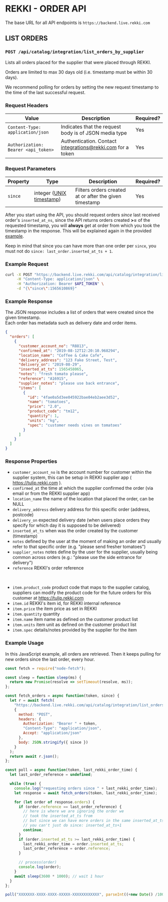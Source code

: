 # REKKI - ORDER API

The base URL for all API endpoints is `https://backend.live.rekki.com`

## LIST ORDERS
### `POST /api/catalog/integration/list_orders_by_supplier`

Lists all orders placed for the supplier that were placed through REKKI.

Orders are limited to max 30 days old (i.e. timestamp must be within 30 days).

We recommend polling for orders by setting the new request timestamp to the time of the last successful request.


### Request Headers

| Value | Description | Required? |
| --- | --- | --- |
| `Content-Type: application/json` | Indicates that the request body is of JSON media type | Yes|
| `Authorization: Bearer <api_token>` | Authentication. Contact integrations@rekki.com for a token | Yes |

### Request Parameters

| Property | Type | Description | Required? |
| --- | --- | --- | --- |
| `since` | integer ([UNIX timestamp]) | Filters orders created at or after the given timestamp | Yes |

[UNIX timestamp]: https://www.epochconverter.com/

After you start using the API, you should request orders *since* last
received order's `inserted_at_ns`, since the API returns orders created **>=**
of the requested timestamp, you will **always** get at order from which
you took the timestamp in the response. This will be explained again
in the provided [example](#example-usage).

Keep in mind that since you can have more than one order per `since`,
you must not do `since: last_order.inserted_at_ts + 1`.

### Example Request

```bash
curl -X POST "https://backend.live.rekki.com/api/catalog/integration/list_orders_by_supplier" \
     -H "Content-Type: application/json" \
     -H "Authorization: Bearer $API_TOKEN" \
     -d "{\"since\":1565610869}"
```

### Example Response

The JSON response includes a list of orders that were created since the given timestamp.  
Each order has metadata such as delivery date and order items.

```json
{
  "orders": [
    {
      "customer_account_no": "R8813", 
      "confirmed_at": "2019-08-12T12:20:10.968294",
      "location_name": "Coffee & Cake Cafe",
      "delivery_address": "123 Fake Street, Test",
      "delivery_on": "2019-08-29",
      "inserted_at_ts": 1565458065,
      "notes": "fresh tomato please",
      "reference": "A16915",
      "supplier_notes": "please use back entrance",
      "items": [
        {
          "id": "4fae0a5d3ee045922bae04eb2aee3d52",
          "name": "tomatoes",
          "price": "2.0",
          "product_code": "tm12",
          "quantity": 1,
          "units": "kg",
          "spec": "customer needs vines on tomatoes"
        }
      ]
    }
  ]
}
```

### Response Properties

* `customer_account_no` is the account number for customer within the supplier system, this can be setup in REKKI supplier app ( https://tulip.rekki.com ). 
* `confirmed_at` the time at which the supplier confirmed the order (via email or from the REKKI supplier app)
* `location_name` the name of the location that placed the order, can be NULL
* `delivery_address` delivery address for this specific order (address, postcode)
* `delivery_on` expected delivery date (when users place orders they specify for which day it is supposed to be delivered)
* `inserted_at_ts` when was the order created by the customer (timestamp)
* `notes` defined by the user at the moment of making an order and usually refer to that specific order (e.g. "please send fresher tomatoes")
* `supplier_notes` notes define by the user for the supplier, usually being common across orders (e.g.: "please use the side entrance for delivery")
* `reference` REKKI's order reference
  
&nbsp;
* `item.product_code` product code that maps to the supplier catalog, suppliers can modify the product code for the future orders for this customer at https://tulip.rekki.com
* `item.id` REKKI's item id, for REKKI internal reference 
* `item.price` the item price as set in REKKI 
* `item.quantity` quantity
* `item.name` item name as defined on the customer product list 
* `item.units` item unit as defined on the customer product list 
* `item.spec` details/notes provided by the supplier for the item 

### Example Usage

In this JavaScript example, all orders are retrieved. Then it keeps pulling for new orders since the last order, every hour. 

```js
const fetch = require("node-fetch");

const sleep = function sleep(ms) {
  return new Promise(resolve => setTimeout(resolve, ms));
};

const fetch_orders = async function(token, since) {
  let r = await fetch(
    "https://backend.live.rekki.com/api/catalog/integration/list_orders_by_supplier",
    {
      method: "POST",
      headers: {
        Authorization: "Bearer " + token,
        "Content-Type": "application/json",
        Accept: "application/json"
      },
      body: JSON.stringify({ since })
    }
  );
  return await r.json();
};

const poll = async function(token, last_rekki_order_time) {
  let last_order_reference = undefined;

  while (true) {
    console.log("requesting orders since " + last_rekki_order_time);
    let response = await fetch_orders(token, last_rekki_order_time);

    for (let order of response.orders) {
      if (order.reference == last_order_reference) {
        // here is where we are ignoring the order we
        // took the inserted_at_ts from
        // but since we can have more orders in the same inserted_at_ts
        // you can't just do since: inserted_at_ts+1
        continue;
      }    
      if (order.inserted_at_ts >= last_rekki_order_time) {
        last_rekki_order_time = order.inserted_at_ts;
        last_order_reference = order.reference;
      }

      // process(order)
      console.log(order);
    }
    await sleep(3600 * 1000); // wait 1 hour
  }
};

poll("XXXXXXX-XXXX-XXXX-XXXXX-XXXXXXXXXXXX", parseInt((+new Date() /1000) - 3600 * 24 * 30));
```
